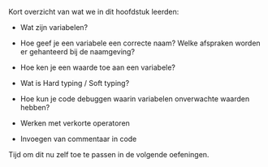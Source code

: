 Kort overzicht van wat we in dit hoofdstuk leerden:

-   Wat zijn variabelen?

-   Hoe geef je een variabele een correcte naam? Welke afspraken worden er gehanteerd bij de naamgeving?

-   Hoe ken je een waarde toe aan een variabele?

-   Wat is Hard typing / Soft typing?

-   Hoe kun je code debuggen waarin variabelen onverwachte waarden hebben?

-   Werken met verkorte operatoren

-   Invoegen van commentaar in code

Tijd om dit nu zelf toe te passen in de volgende oefeningen.